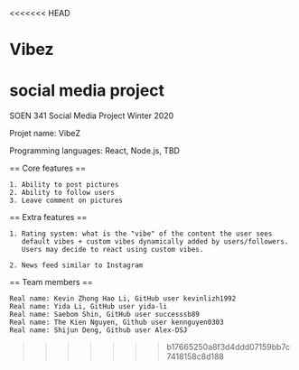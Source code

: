 <<<<<<< HEAD
# Vibez
social media project
=======
SOEN 341 Social Media Project Winter 2020

Projet name: VibeZ

Programming languages: React, Node.js, TBD

== Core features ==

    1. Ability to post pictures
    2. Ability to follow users
    3. Leave comment on pictures

== Extra features ==

    1. Rating system: what is the "vibe" of the content the user sees
       default vibes + custom vibes dynamically added by users/followers.
       Users may decide to react using custom vibes.

    2. News feed similar to Instagram

== Team members ==

    Real name: Kevin Zhong Hao Li, GitHub user kevinlizh1992
    Real name: Yida Li, GitHub user yida-li
    Real name: Saebom Shin, GitHub user successsb89
    Real name: The Kien Nguyen, Github user kennguyen0303
    Real name: Shijun Deng, Github user Alex-DSJ
>>>>>>> b17665250a8f3d4ddd07159bb7c7418158c8d188

